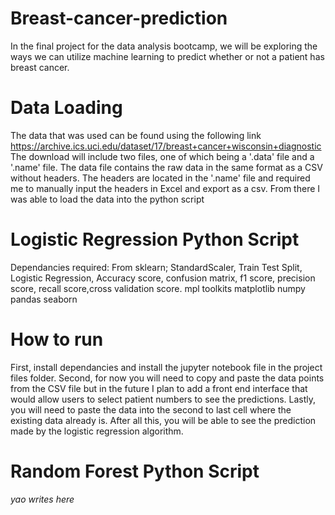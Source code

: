 # Breast-cancer-prediction
In the final project for the data analysis bootcamp, we will be exploring the ways we can utilize machine learning to predict whether or not a patient has breast cancer. 

# Data Loading
The data that was used can be found using the following link https://archive.ics.uci.edu/dataset/17/breast+cancer+wisconsin+diagnostic
The download will include two files, one of which being a '.data' file and a '.name' file. The data file contains the raw data in the same format as a CSV without headers. The headers are located in the '.name' file and required me to manually input the headers in Excel and export as a csv.
From there I was able to load the data into the python script

# Logistic Regression Python Script
  Dependancies required: From sklearn; StandardScaler, Train Test Split, Logistic Regression, Accuracy score, confusion matrix, f1 score, precision score, recall score,cross validation score. 
  mpl toolkits
  matplotlib
  numpy
  pandas
  seaborn

  # How to run
  First, install dependancies and install the jupyter notebook file in the project files folder. Second, for now you will need to copy and paste the data points from the CSV file but in the future I plan to add a front end interface that would allow users to select patient numbers to see the predictions. Lastly, you will need to paste the data into the second to last cell where the existing data already is. After all this, you will be able to see the prediction made by the logistic regression algorithm.

  # Random Forest Python Script
*yao writes here*



  

